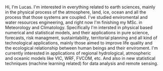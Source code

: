 Hi, I'm Lucas. 
I'm interested in everything related to earth sciences, mainly in the physical process of the atmosphere, land, ice, ocean and all the process that those
systems are coupled. 
I've studied enviromental and water resources engineering, and right now I'm finishing my MSc. in Meteorology and Climatology. Specifically I'm intersted
in physical based numerical and statistical models, and their applications in pure science, forecasts, risk managment, sustaintability,
territorial planning and all kind of technological applications, mainly those aimed to improve life quality and the ecological relationship between human beings and their enviroment. I'm currently interested in applications of regional hydrological, atmospheric and oceanic models like VIC, WRF, FVCOM, etc. And also in new statistical techniques (machine learning related) for data analysis and remote sensing.  

<!---
lgvivanco96/lgvivanco96 is a ✨ special ✨ repository because its `README.md` (this file) appears on your GitHub profile.
You can click the Preview link to take a look at your changes.
--->
